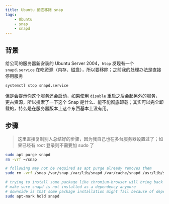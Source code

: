 ```yaml
---
title: Ubuntu 彻底移除 snap
tags:
    - Ubuntu
    - snap
    - snapd
---
```



## 背景

给公司的服务器新安装的 Ubuntu Server 2004，`htop` 发现有一个 `snapd.service` 在吃资源（内存、磁盘），所以要移除；之前我的处理办法是直接停用服务

```bash
systemctl stop snapd.service
```

但是会提示你这个服务还会启动，如果使用 `disable` 重启之后会起另外的服务，更占资源，所以搜索了一下这个 Snap 是什么、能不能彻底卸载；其实可以完全卸载的，特么是在服务器版本上这个东西基本上没有用。


## 步骤

> 这里直接复制别人总结好的步骤，因为我自己也在多台服务器设置过了；如果已经有 root 登录则不需要加 sudo 了

```bash
sudo apt purge snapd
rm -vrf ~/snap

# following may not be required as apt purge already removes them
sudo rm -vrf /snap /var/snap /var/lib/snapd /var/cache/snapd /usr/lib/snapd

# trying to install some package like chromium-browser will bring back snapd
# make sure snapd is not installed as a dependency anymore
# downside is that some package installation might fail because of dependecy on snapd
sudo apt-mark hold snapd
```
